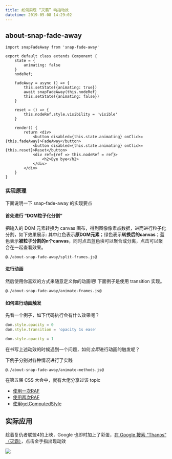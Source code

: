 ```yaml
---
title: 如何实现 “灭霸” 响指动效
datetime: 2019-05-08 14:29:02
---
```


<style>
    .transformer-react-render {
        border: 1px dashed #959da5;
        border-radius: 5px;
        display: block;
    }
</style>

## about-snap-fade-away

```react?placement=top
import snapFadeAway from 'snap-fade-away'

export default class extends Component {
    state = {
        animating: false
    }
    nodeRef;

    fadeAway = async () => {
        this.setState({animating: true})
        await snapFadeAway(this.nodeRef)
        this.setState({animating: false})
    }

    reset = () => {
        this.nodeRef.style.visibility = 'visible'
    }

    render() {
        return <div>
            <button disabled={this.state.animating} onClick={this.fadeAway}>FadeAway</button>
            <button disabled={this.state.animating} onClick={this.reset}>Reset</button>
            <div ref={ref => this.nodeRef = ref}>
                <h2>Bye bye</h2>
            </div>
        </div>
    }
}
```

### 实现原理

下面说明一下 snap-fade-away 的实现要点

#### 首先进行 “DOM粒子化分割”

把输入的 DOM 元素转换为 canvas 画布，得到图像像素点数据，进而进行粒子化分割，如下效果展示:
其中红色表示**原DOM元素**；绿色表示**转换后的canvas**；蓝色表示**被粒子分割的n个canvas**，同时点击蓝色块可以聚合或分离，点击可以聚合在一起查看效果。

```react?placement=top
@./about-snap-fade-away/split-frames.js@
```

#### 进行动画

然后使用你喜欢的方式来随意定义你的动画吧! 下面例子是使用 transition 实现。

```react?placement=top
@./about-snap-fade-away/animate-frames.js@
```

#### 如何进行动画触发

先看一个例子，如下代码执行会有什么效果呢？
```javascript
dom.style.opacity = 0
dom.style.transition = 'opacity 1s ease'

dom.style.opacity = 1
```

在书写上述动效的时候遇到一个问题，如何*立即*进行动画的触发呢？

下例子分别对各种情况进行了实践

```react?placement=top
@./about-snap-fade-away/animate-methods.js@
```

在第五届 CSS 大会中，就有大佬分享过该 topic
- [使用一次RAF](https://birtles.github.io/cssconf2019/index.zh.html#/css-transitions-attempt-one)
- [使用两次RAF](https://birtles.github.io/cssconf2019/index.zh.html#/css-transitions-panel-attempt-two)
- [使用getComputedStyle](https://birtles.github.io/cssconf2019/index.zh.html#/css-transitions-panel-attempt-three)

## 实际应用

趁着复仇者联盟4的上映，Google 也即时加上了彩蛋，[在 Google 搜索 “Thanos” （灭霸）](https://www.google.com/search?q=thanos&oq=thanos&aqs=chrome..69i57j69i59j69i64j69i61l3.3236j0j8&sourceid=chrome&ie=UTF-8)，点击金手指出现动效

![](https://i.loli.net/2019/05/09/5cd30fd64cdaf.png)
